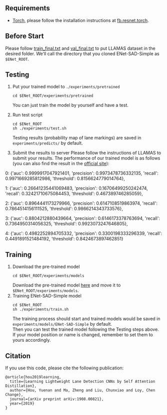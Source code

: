 
## Requirements
- [Torch](http://torch.ch/docs/getting-started.html), please follow the installation instructions at [fb.resnet.torch](https://github.com/facebook/fb.resnet.torch).

## Before Start

Please follow [train_final.txt](./list/train_final.txt) and [val_final.txt](./list/val_final.txt) to put LLAMAS dataset in the desired folder. We'll call the directory that you cloned ENet-SAD-Simple as `$ENet_ROOT`.

## Testing
1. Put your trained model to `./experiments/pretrained`
    ```Shell
    cd $ENet_ROOT/experiments/pretrained
    ```
   You can just train the model by yourself and have a test.

2. Run test script
    ```Shell
    cd $ENet_ROOT
    sh ./experiments/test.sh
    ```
    Testing results (probability map of lane markings) are saved in `experiments/predicts/` by default.

3. Submit the results to server 
    Please follow the instructions of LLAMAS to submit your results.
    The performance of our trained model is as follows (you can also find the result in the [official site](https://unsupervised-llamas.com/llamas/benchmark_multi)):

  0: {'auc': 0.9999917047921401,
  	'precision': 0.9973478736332135,
  	'recall': 0.9971669285812986,
  	'threshold': 0.8156624779014764},

  1: {'auc': 0.26641235441069483,
  	'precision': 0.16706499250242474,
  	'recall': 0.32421710675084453,
  	'threshold': 0.467389746285059},

  2: {'auc': 0.8964441173279966,
  	'precision': 0.6147108519863974,
  	'recall': 0.7864514156111525,
  	'threshold': 0.9866214343733576},

  3: {'auc': 0.8804212880439664,
  	'precision': 0.6146173378763694,
  	'recall': 0.7364950314056325,
  	'threshold': 0.9923073247646805},

  4: {'auc': 0.4982252894705332,
  	'precision': 0.3300198333296339,
  	'recall': 0.4491891521484192,
  	'threshold': 0.8424673897462851}

## Training
1. Download the pre-trained model
    ```Shell
    cd $ENet_ROOT/experiments/models
    ```
   Download the pre-trained model [here](https://drive.google.com/open?id=1pIMThIsGn8z8rIs6WgSNzom1H8WVvP5Q) and move it to `$ENet_ROOT/experiments/models`.
2. Training ENet-SAD-Simple model
    ```Shell
    cd $ENet_ROOT
    sh ./experiments/train.sh
    ```
    The training process should start and trained models would be saved in `experiments/models/ENet-SAD-Simple` by default.  
    Then you can test the trained model following the Testing steps above. If your model position or name is changed, remember to set them to yours accordingly.

## Citation

If you use this code, please cite the following publication:

``` 
@article{hou2019learning,
  title={Learning Lightweight Lane Detection CNNs by Self Attention Distillation},
  author={Hou, Yuenan and Ma, Zheng and Liu, Chunxiao and Loy, Chen Change},
  journal={arXiv preprint arXiv:1908.00821},
  year={2019}
}
```

